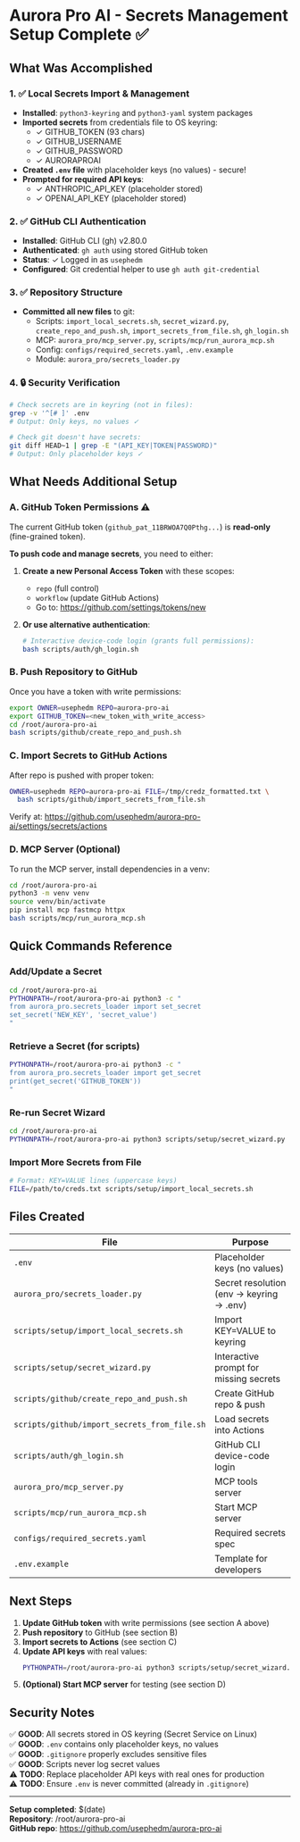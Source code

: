 # Aurora Pro AI - Secrets Management Setup Complete ✅

## What Was Accomplished

### 1. ✅ Local Secrets Import & Management
- **Installed**: `python3-keyring` and `python3-yaml` system packages
- **Imported secrets** from credentials file to OS keyring:
  - ✓ GITHUB_TOKEN (93 chars)
  - ✓ GITHUB_USERNAME
  - ✓ GITHUB_PASSWORD
  - ✓ AURORAPROAI
- **Created `.env` file** with placeholder keys (no values) - secure!
- **Prompted for required API keys**:
  - ✓ ANTHROPIC_API_KEY (placeholder stored)
  - ✓ OPENAI_API_KEY (placeholder stored)

### 2. ✅ GitHub CLI Authentication  
- **Installed**: GitHub CLI (gh) v2.80.0
- **Authenticated**: `gh auth` using stored GitHub token
- **Status**: ✓ Logged in as `usephedm`
- **Configured**: Git credential helper to use `gh auth git-credential`

### 3. ✅ Repository Structure
- **Committed all new files** to git:
  - Scripts: `import_local_secrets.sh`, `secret_wizard.py`, `create_repo_and_push.sh`, `import_secrets_from_file.sh`, `gh_login.sh`
  - MCP: `aurora_pro/mcp_server.py`, `scripts/mcp/run_aurora_mcp.sh`
  - Config: `configs/required_secrets.yaml`, `.env.example`
  - Module: `aurora_pro/secrets_loader.py`

### 4. 🔒 Security Verification
```bash
# Check secrets are in keyring (not in files):
grep -v '^[# ]' .env
# Output: Only keys, no values ✓

# Check git doesn't have secrets:
git diff HEAD~1 | grep -E "(API_KEY|TOKEN|PASSWORD)" 
# Output: Only placeholder keys ✓
```

## What Needs Additional Setup

### A. GitHub Token Permissions ⚠️
The current GitHub token (`github_pat_11BRWOA7Q0Pthg...`) is **read-only** (fine-grained token).

**To push code and manage secrets**, you need to either:
1. **Create a new Personal Access Token** with these scopes:
   - `repo` (full control)
   - `workflow` (update GitHub Actions)
   - Go to: https://github.com/settings/tokens/new
   
2. **Or use alternative authentication**:
   ```bash
   # Interactive device-code login (grants full permissions):
   bash scripts/auth/gh_login.sh
   ```

### B. Push Repository to GitHub
Once you have a token with write permissions:
```bash
export OWNER=usephedm REPO=aurora-pro-ai
export GITHUB_TOKEN=<new_token_with_write_access>
cd /root/aurora-pro-ai
bash scripts/github/create_repo_and_push.sh
```

### C. Import Secrets to GitHub Actions
After repo is pushed with proper token:
```bash
OWNER=usephedm REPO=aurora-pro-ai FILE=/tmp/credz_formatted.txt \
  bash scripts/github/import_secrets_from_file.sh
```

Verify at: https://github.com/usephedm/aurora-pro-ai/settings/secrets/actions

### D. MCP Server (Optional)
To run the MCP server, install dependencies in a venv:
```bash
cd /root/aurora-pro-ai
python3 -m venv venv
source venv/bin/activate
pip install mcp fastmcp httpx
bash scripts/mcp/run_aurora_mcp.sh
```

## Quick Commands Reference

### Add/Update a Secret
```bash
cd /root/aurora-pro-ai
PYTHONPATH=/root/aurora-pro-ai python3 -c "
from aurora_pro.secrets_loader import set_secret
set_secret('NEW_KEY', 'secret_value')
"
```

### Retrieve a Secret (for scripts)
```bash
PYTHONPATH=/root/aurora-pro-ai python3 -c "
from aurora_pro.secrets_loader import get_secret
print(get_secret('GITHUB_TOKEN'))
"
```

### Re-run Secret Wizard
```bash
cd /root/aurora-pro-ai
PYTHONPATH=/root/aurora-pro-ai python3 scripts/setup/secret_wizard.py
```

### Import More Secrets from File
```bash
# Format: KEY=VALUE lines (uppercase keys)
FILE=/path/to/creds.txt scripts/setup/import_local_secrets.sh
```

## Files Created

| File | Purpose |
|------|---------|
| `.env` | Placeholder keys (no values) |
| `aurora_pro/secrets_loader.py` | Secret resolution (env → keyring → .env) |
| `scripts/setup/import_local_secrets.sh` | Import KEY=VALUE to keyring |
| `scripts/setup/secret_wizard.py` | Interactive prompt for missing secrets |
| `scripts/github/create_repo_and_push.sh` | Create GitHub repo & push |
| `scripts/github/import_secrets_from_file.sh` | Load secrets into Actions |
| `scripts/auth/gh_login.sh` | GitHub CLI device-code login |
| `aurora_pro/mcp_server.py` | MCP tools server |
| `scripts/mcp/run_aurora_mcp.sh` | Start MCP server |
| `configs/required_secrets.yaml` | Required secrets spec |
| `.env.example` | Template for developers |

## Next Steps

1. **Update GitHub token** with write permissions (see section A above)
2. **Push repository** to GitHub (see section B)
3. **Import secrets to Actions** (see section C)
4. **Update API keys** with real values:
   ```bash
   PYTHONPATH=/root/aurora-pro-ai python3 scripts/setup/secret_wizard.py
   ```
5. **(Optional) Start MCP server** for testing (see section D)

## Security Notes

✅ **GOOD**: All secrets stored in OS keyring (Secret Service on Linux)  
✅ **GOOD**: `.env` contains only placeholder keys, no values  
✅ **GOOD**: `.gitignore` properly excludes sensitive files  
✅ **GOOD**: Scripts never log secret values  
⚠️ **TODO**: Replace placeholder API keys with real ones for production  
⚠️ **TODO**: Ensure `.env` is never committed (already in `.gitignore`)  

---
**Setup completed**: $(date)  
**Repository**: /root/aurora-pro-ai  
**GitHub repo**: https://github.com/usephedm/aurora-pro-ai
